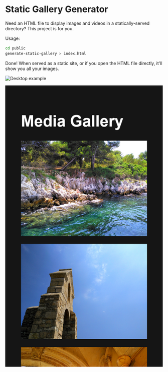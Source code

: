 # Static Gallery Generator

Need an HTML file to display images and videos in a statically-served directory? This project is for you.

Usage:

```sh
cd public
generate-static-gallery > index.html
```

Done! When served as a static site, or if you open the HTML file directly, it'll show you all your images.

![Desktop example](assets/example.png)

![Mobile example](assets/example_mobile.png)